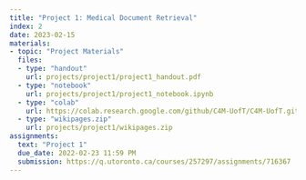 ```yaml
---
title: "Project 1: Medical Document Retrieval"
index: 2
date: 2023-02-15
materials:
- topic: "Project Materials"
  files:
  - type: "handout"
    url: projects/project1/project1_handout.pdf
  - type: "notebook" 
    url: projects/project1/project1_notebook.ipynb
  - type: "colab" 
    url: https://colab.research.google.com/github/C4M-UofT/C4M-UofT.github.io/blob/master/projects/project1/project1_notebook.ipynb
  - type: "wikipages.zip"
    url: projects/project1/wikipages.zip
assignments:
  text: "Project 1"
  due_date: 2022-02-23 11:59 PM
  submission: https://q.utoronto.ca/courses/257297/assignments/716367
---
```

